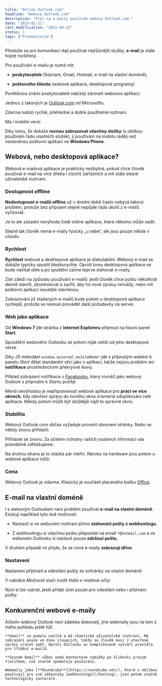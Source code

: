```yaml
---
title: "Online Outlook.com"
headline: "Webový Outlook.com"
description: "Proč na e-maily používám webový Outlook.com."
date: "2015-01-21"
last_modification: "2015-09-12"
status: 1
tags: ["Produktivita"]
---
```


Přestože se pro komunikací dají používat nejrůznější služby, **e-mail** je stále hojně rozšířený.

Pro používání e-mailu je nutné mít:

  - **poskytovatele** (Seznam, Gmail, Hotmail, e-mail na vlastní doméně),

  - **poštovního klienta** (webové aplikace, desktopové programy)

Povětšinou známí poskytovatelé nabízejí zároveň webovou aplikaci:

Jednou z takových je [Outlook.com](http://outlook.com) od Microsoftu.

Zdarma nabízí rychlé, přehledné a dobře použitelné rozhraní.

Má i mobilní versi:

Díky tomu, že dokáže **rovnou zobrazovat všechny složky** (s oblibou používám řadu vlastních složek), ji používám na mobilu raději než vestavěnou poštovní aplikaci ve **Windows Phone**.

## Webová, nebo desktopová aplikace?

 Webová e-mailová aplikace je prakticky nezbytná, pokud chce člověk používat e-mail na více (třeba i cizích) zařízeních a mít stále stejné uživatelské rozhraní.

### Dostupnost offline

**Nedostupnost e-mailů offline** už v dnešní době často nebývá takový problém, protože bez připojení stejně nepůjde řada úkolů z e-mailů vyřizovat.

Je to ale zásadní nevýhoda čistě online aplikace, která někomu může vadit.

Stejně tak člověk nemá e-maily fysicky „u sebe“, ale jsou pouze někde v *cloudu*.

### Rychlost

**Rychlost** webové a desktopové aplikace je diskutabilní. Webový e-mail se dokáže typicky spustit bleskurychle. Oproti tomu desktopová aplikace se bude načítat déle a po spuštění začne teprve stahovat e-maily.

Zde záleží na způsobu používání e-mailů: jestli člověk chce poštu několikrát denně otevřít, zkontrolovat a zavřít, aby ho nové zprávy nerušily, nebo mít poštovní aplikaci neustále otevřenou.

Zobrazování již stažených e-mailů bude potom u desktopové aplikace rychlejší, protože se nemusí provádět další požadavky na server.

### Web jako aplikace

Od **Windows 7** jde stránka z **Internet Exploreru** připnout na hlavní panel **Start**.

Spouštění webového Outlooku se potom nijak neliší od jeho desktopové verse.

Díky JS metodám `window.external.msSiteMode*` jde s připnutým webem k panelu *Start* dělat standardní věci jako s aplikací, takže nejsou problém ani **notifikace** prostřednictvím překryvné ikony.

Příklad zobrazení notifikace u [Facebooku](/facebook), který rovněž jako webový Outlook s připnutím k *Startu* počítá:

Menší nevýhodou je nepřipravenost webové aplikace pro **práci ve více oknech**, kdy otevření zprávy do nového okna znamená zduplikování celé aplikace. Někdy potom může být složitější najít to správné okno.

### Stabilita

Webový Outlook.com občas vyžaduje provést obnovení stránky. Nebo se někdy znovu přihlásit:

  Přihlaste se znovu. Za účelem ochrany vašich osobních informací vás pravidelně odhlašujeme.

Na druhou stranu je to otázka pár vteřin. Nároky na hardware jsou potom u webové aplikace nižší.

### Cena

Webový Outlook je zdarma. Klasický je součástí placeného balíku [Office](/office-2016).

## E-mail na vlastní doméně

I s webovým Outlookem není problém používat **e-mail na vlastní doméně**. Existují například tyto dvě možnosti:

  - Nastavit si ve webovém rozhraní přímo **stahování pošty z webhostingu**.

  - Z webhostingu si všechnu poštu přeposílat na email `*@hotmail.com` a ve webovém Outlooku si nastavit pouze **odchozí poštu.**

V druhém případě mi přijde, že se nové e-maily **zobrazují dříve**.

### Nastavení

Nastavení přijímání a odesílání pošty ze schránky na vlastní doméně:

V nabídce *Možnosti* stačí zvolit *Vaše e-mailové účty*:

Nyní si lze vybrat, jestli přidat účet pouze pro odesílání nebo i přijímání pošty:

## Konkurenční webové e-maily

Ačkoliv webový Outlook není zdaleka dokonalý, jiné webmaily jsou na tom z mého pohledu ještě hůř.

    **Gmail** se pomalu načítá a má chaotické uživatelské rozhraní. Má zobrazení pouze ve dvou sloupcích, takže se člověk musí z otevřené zprávy vracet zpět. Oproti Outlooku se komplikovaně vytváří pravidla pro třídění e-mailů.

    **Seznam Email** vůbec nemá kontextové nabídky po kliknutí pravým tlačítkem, což značně zpomaluje používání.

    Webmaily jako [**Roundcube**](https://roundcube.net/), které s oblibou používají pro své zákazníky [webhostingy](/hosting), jsou potom značně technologicky zastaralé.